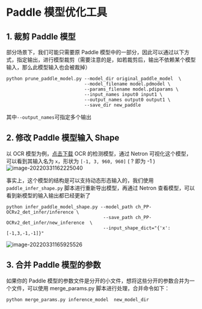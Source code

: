 # Paddle 模型优化工具

## 1. 裁剪 Paddle 模型

部分场景下，我们可能只需要原 Paddle 模型中的一部分，因此可以通过以下方式，指定输出，进行模型裁剪（需要注意的是，如若裁剪后，输出不依赖某个模型输入，那么此模型输入也会被裁掉）
```
python prune_paddle_model.py --model_dir original_paddle_model  \
                             --model_filename model.pdmodel \
                             --params_filename model.pdiparams \
                             --input_names input0 input1 \
                             --output_names output0 output1 \
                             --save_dir new_paddle
```

其中`--output_names`可指定多个输出

## 2. 修改 Paddle 模型输入 Shape

以 OCR 模型为例，[点击下载](https://paddleocr.bj.bcebos.com/PP-OCRv2/chinese/ch_PP-OCRv2_det_infer.tar) OCR 的检测模型，通过 Netron 可视化这个模型，可以看到其输入名为 `x`，形状为 `[-1, 3, 960, 960]` ( ? 即为 -1 )
![image-20220331162225040](imgs/origin.png)

事实上，这个模型的结构是可以支持动态形态输入的，我们使用 `paddle_infer_shape.py` 脚本进行重新导出模型，再通过 Netron 查看模型，可以看到新模型的输入输出都已经更新了
```
python infer_paddle_model_shape.py --model_path ch_PP-OCRv2_det_infer/inference \
                                    --save_path ch_PP-OCRv2_det_infer/new_inference  \
                                    --input_shape_dict="{'x':[-1,3,-1,-1]}"
```
![image-20220331165925526](imgs/new.png)

## 3. 合并 Paddle 模型的参数

如果你的 Paddle 模型的参数文件是分开的小文件，想将这些分开的参数合并为一个文件，可以使用 merge_params.py 脚本进行处理，合并命令如下：
```
python merge_params.py inference_model  new_model_dir
```
